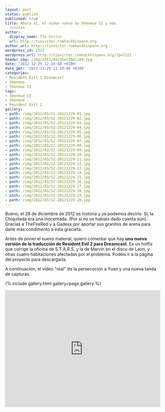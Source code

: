 ```yaml
---
layout: post
status: publish
published: true
title: Ahora sí, el vídeo nuevo de Shenmue II y más
  cositas
author:
  display_name: Tío Víctor
  url: http://tiovictor.romhackhispano.org
author_url: http://tiovictor.romhackhispano.org
wordpress_id: 1122
wordpress_url: http://tiovictor.romhackhispano.org/?p=1122
header_img: /img/2013/04/Shen2Noti09.jpg
date: '2012-12-29 12:10:48 +0100'
date_gmt: '2012-12-29 11:10:48 +0100'
categories:
- Resident Evil 2 Dreamcast
- Shenmue
- Shenmue II
tags:
- Shenmue II
- Shenmue
- Resident Evil 2
gallery:
- path: /img/2012/03/S2-20121229-01.jpg
- path: /img/2012/03/S2-20121229-02.jpg
- path: /img/2012/03/S2-20121229-03.jpg
- path: /img/2012/03/S2-20121229-04.jpg
- path: /img/2012/03/S2-20121229-05.jpg
- path: /img/2012/03/S2-20121229-06.jpg
- path: /img/2012/03/S2-20121229-07.jpg
- path: /img/2012/03/S2-20121229-08.jpg
- path: /img/2012/03/S2-20121229-09.jpg
- path: /img/2012/03/S2-20121229-10.jpg
- path: /img/2012/03/S2-20121229-11.jpg
- path: /img/2012/03/S2-20121229-12.jpg
- path: /img/2012/03/S2-20121229-13.jpg
- path: /img/2012/03/S2-20121229-14.jpg
- path: /img/2012/03/S2-20121229-15.jpg
- path: /img/2012/03/S2-20121229-16.jpg
- path: /img/2012/03/S2-20121229-17.jpg
- path: /img/2012/03/S2-20121229-18.jpg
- path: /img/2012/03/S2-20121229-19.jpg
- path: /img/2012/03/S2-20121229-20.jpg
---
```

Bueno, el 28 de diciembre de 2012 es historia y ya podemos decirlo: Sí, la Chiquitada 
era una inocentada. (Por si no os habíais dado cuenta aún). Gracias a TheFireRed y a 
Gadesx por aportar sus granitos de arena para darle más condimento a esta gracieta.

Antes de poner el nuevo material, quiero comentar que hay **una nueva versión de la 
traducción de Resident Evil 2 para Dreamcast**. Es un hotfix que corrige la oficina de 
S.T.A.R.S. y la de Marvin en el disco de Leon, y otras cuatro habitaciones afectadas por 
el problema. Podéis ir a la página del proyecto para descargarla.

A continuación, el vídeo "real" de la persecución a Yuan y una nueva tanda de capturas.

{% include gallery.html gallery=page.gallery %}

<center><iframe src="http://www.youtube.com/embed/jaDfabKXggY" height="383" width="510" allowfullscreen="" frameborder="0"></iframe></center>
